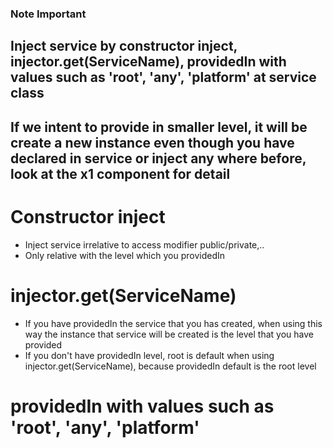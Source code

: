 ### Note Important
## Inject service by constructor inject, injector.get(ServiceName), providedIn  with values such as 'root', 'any', 'platform' at service class
## If we intent to provide in smaller level, it will be create a new instance even though you have declared in service or inject any where before, look at the x1 component for detail

# Constructor inject
- Inject service irrelative to access modifier public/private,..
- Only relative with the level which you providedIn

# injector.get(ServiceName)
- If you have providedIn the service that you has created, when using this way the instance that service will be created is the level that you have provided
- If you don't have providedIn level, root is default when using injector.get(ServiceName), because providedIn default is the root level

# providedIn with values such as 'root', 'any', 'platform'